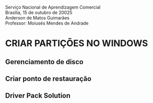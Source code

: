 Serviço Nacional de Aprendizagem Comercial  
Brasília, 15 de outubro de 20025  
Anderson de Matos Guimarães  
Professor: Moiusés Mendes de Andrade

# CRIAR PARTIÇÕES NO WINDOWS

## Gerenciamento de disco

## Criar ponto de restauração

## Driver Pack Solution
